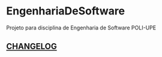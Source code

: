 # EngenhariaDeSoftware
Projeto para disciplina de Engenharia de Software POLI-UPE

## <a href="./CHANGELOG.md"> CHANGELOG </a>
